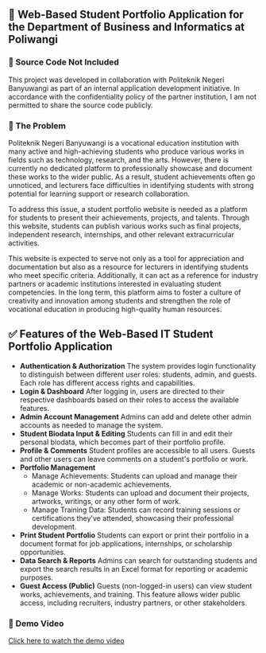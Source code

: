## 📌 Web-Based Student Portfolio Application for the Department of Business and Informatics at Poliwangi

### 🚫 Source Code Not Included
This project was developed in collaboration with Politeknik Negeri Banyuwangi as part of an internal application development initiative. In accordance with the confidentiality policy of the partner institution, I am not permitted to share the source code publicly.


### 🧩 The Problem
Politeknik Negeri Banyuwangi is a vocational education institution with many active and high-achieving students who produce various works in fields such as technology, research, and the arts. However, there is currently no dedicated platform to professionally showcase and document these works to the wider public. As a result, student achievements often go unnoticed, and lecturers face difficulties in identifying students with strong potential for learning support or research collaboration.

To address this issue, a student portfolio website is needed as a platform for students to present their achievements, projects, and talents. Through this website, students can publish various works such as final projects, independent research, internships, and other relevant extracurricular activities.

This website is expected to serve not only as a tool for appreciation and documentation but also as a resource for lecturers in identifying students who meet specific criteria. Additionally, it can act as a reference for industry partners or academic institutions interested in evaluating student competencies. In the long term, this platform aims to foster a culture of creativity and innovation among students and strengthen the role of vocational education in producing high-quality human resources.

## ✅ Features of the Web-Based IT Student Portfolio Application
- **Authentication & Authorization**
The system provides login functionality to distinguish between different user roles: students, admin, and guests. Each role has different access rights and capabilities.
- **Login & Dashboard**
After logging in, users are directed to their respective dashboards based on their roles to access the available features.
- **Admin Account Management**
Admins can add and delete other admin accounts as needed to manage the system.
- **Student Biodata Input & Editing**
Students can fill in and edit their personal biodata, which becomes part of their portfolio profile.
- **Profile & Comments**
Student profiles are accessible to all users. Guests and other users can leave comments on a student's portfolio or work.
- **Portfolio Management**
    - Manage Achievements: Students can upload and manage their academic or non-academic achievements.
    - Manage Works: Students can upload and document their projects, artworks, writings, or any other form of work.
    - Manage Training Data: Students can record training sessions or certifications they’ve attended, showcasing their professional development.
- **Print Student Portfolio**
Students can export or print their portfolio in a document format for job applications, internships, or scholarship opportunities.
- **Data Search & Reports**
Admins can search for outstanding students and export the search results in an Excel format for reporting or academic purposes.
- **Guest Access (Public)**
Guests (non-logged-in users) can view student works, achievements, and training. This feature allows wider public access, including recruiters, industry partners, or other stakeholders.

### 🎥 Demo Video  
[Click here to watch the demo video](https://youtu.be/Pby3qiBj-r4?si=TS3lvusnj-Xh6l5y)

